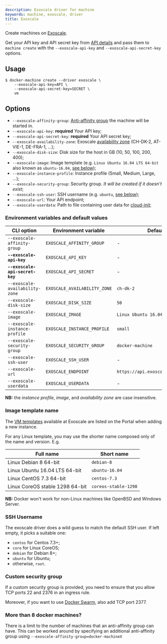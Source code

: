 ```yaml
---
description: Exoscale driver for machine
keywords: machine, exoscale, driver
title: Exoscale
---
```


Create machines on [Exoscale](https://www.exoscale.ch/).

Get your API key and API secret key from [API details](https://portal.exoscale.ch/account/api) and pass them to `machine create` with the `--exoscale-api-key` and `--exoscale-api-secret-key` options.

## Usage

    $ docker-machine create --driver exoscale \
        --exoscale-api-key=API \
        --exoscale-api-secret-key=SECRET \
        vm

## Options

-   `--exoscale-affinity-group`: [Anti-affinity group][anti-affinity] the machine will be started in.
-   `--exoscale-api-key`: **required** Your API key;
-   `--exoscale-api-secret-key`: **required** Your API secret key;
-   `--exoscale-availability-zone`: Exoscale [availability zone][datacenters] (CH-DK-2, AT-VIE-1, DE-FRA-1, ...);
-   `--exoscale-disk-size`: Disk size for the host in GB (10, 50, 100, 200, 400);
-   `--exoscale-image`: Image template (e.g. `Linux Ubuntu 16.04 LTS 64-bit` also known as `ubuntu-16.04`, [see below](#image-template-name));
-   `--exoscale-instance-profile`: Instance profile (Small, Medium, Large, ...);
-   `--exoscale-security-group`: Security group. _It will be created if it doesn't exist_;
-   `--exoscale-ssh-user`: SSH username (e.g. `ubuntu`, [see below](#ssh-username));
-   `--exoscale-url`: Your API endpoint;
-   `--exoscale-userdata`: Path to file containing user data for [cloud-init](https://cloud-init.io/);

### Environment variables and default values

| CLI option                      | Environment variable         | Default                           |
| ------------------------------- | ---------------------------- | --------------------------------- |
| `--exoscale-affinity-group`     | `EXOSCALE_AFFINITY_GROUP`    | -                                 |
| **`--exoscale-api-key`**        | `EXOSCALE_API_KEY`           | -                                 |
| **`--exoscale-api-secret-key`** | `EXOSCALE_API_SECRET`        | -                                 |
| `--exoscale-availability-zone`  | `EXOSCALE_AVAILABILITY_ZONE` | `ch-dk-2`                         |
| `--exoscale-disk-size`          | `EXOSCALE_DISK_SIZE`         | `50`                              |
| `--exoscale-image`              | `EXOSCALE_IMAGE`             | `Linux Ubuntu 16.04 LTS 64-bit`   |
| `--exoscale-instance-profile`   | `EXOSCALE_INSTANCE_PROFILE`  | `small`                           |
| `--exoscale-security-group`     | `EXOSCALE_SECURITY_GROUP`    | `docker-machine`                  |
| `--exoscale-ssh-user`           | `EXOSCALE_SSH_USER`          | -                                 |
| `--exoscale-url`                | `EXOSCALE_ENDPOINT`          | `https://api.exoscale.ch/compute` |
| `--exoscale-userdata`           | `EXOSCALE_USERDATA`          | -                                 |

**NB:** the _instance profile_, _image_, and _availability zone_ are case insensitive.

### Image template name

The [VM templates][templates] available at Exoscale are listed on the Portal when adding a new instance.

For any Linux template, you may use the shorter name composed only of the name and version. E.g.

| Full name                       | Short name           |
| ------------------------------- | -------------------- |
| Linux Debian 8 64-bit           | `debian-8`           |
| Linux Ubuntu 16.04 LTS 64-bit   | `ubuntu-16.04`       |
| Linux CentOS 7.3 64-bit         | `centos-7.3`         |
| Linux CoreOS stable 1298 64-bit | `coreos-stable-1298` |

**NB:** Docker won't work for non-Linux machines like OpenBSD and Windows Server.

### SSH Username

The exoscale driver does a wild guess to match the default SSH user. If left empty, it picks a suitable one:

- `centos` for Centos 7.3+;
- `core` for Linux CoreOS;
- `debian` for Debian 8+;
- `ubuntu` for Ubuntu;
- otherwise, `root`.

### Custom security group

If a custom security group is provided, you need to ensure that you allow TCP ports 22 and 2376 in an ingress rule.

Moreover, if you want to use [Docker Swarm](/engine/swarm/swarm-tutorial/), also add TCP port 2377.

### More than 8 docker machines?

There is a limit to the number of machines that an anti-affinity group can have.  This can be worked around by specifying an additional anti-affinity group using `--exoscale-affinity-group=docker-machineX`

[templates]: https://www.exoscale.ch/open-cloud/templates/
[datacenters]: https://www.exoscale.ch/infrastructure/datacenters/
[anti-affinity]: https://community.exoscale.ch/documentation/compute/anti-affinity-groups/
